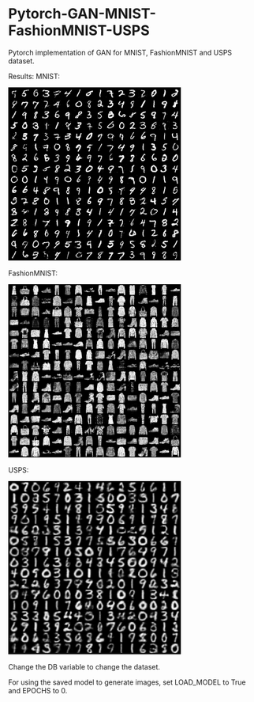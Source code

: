 # Pytorch-GAN-MNIST-FashionMNIST-USPS
Pytorch implementation of GAN for MNIST, FashionMNIST and USPS dataset.

Results:
MNIST:
<p align="left">
  <img src="/results/MNIST.png" width="350" title="hover text">
</p>
FashionMNIST:
<p align="left">
  <img src="/results/FashionMNIST.png" width="350" title="hover text">
</p>
USPS:
<p align="left">
  <img src="/results/USPS.png" width="350" title="hover text">
</p>

Change the DB variable to change the dataset.

For using the saved model to generate images, set LOAD_MODEL to True and EPOCHS to 0.

